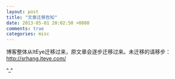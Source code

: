 ```yaml
---
layout: post
title: "文章迁移告知"
date: 2013-05-01 20:02:50 +0800
comments: true
categories: misc
---
```


博客整体从ItEye迁移过来，原文章会逐步迁移过来。未迁移的请移步：<http://srhang.iteye.com/>

^_^